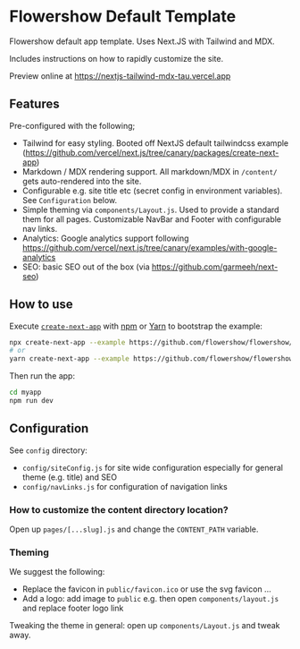 # Flowershow Default Template

Flowershow default app template. Uses Next.JS with Tailwind and MDX.

Includes instructions on how to rapidly customize the site.

Preview online at https://nextjs-tailwind-mdx-tau.vercel.app

## Features

Pre-configured with the following;

* Tailwind for easy styling. Booted off NextJS default tailwindcss example (https://github.com/vercel/next.js/tree/canary/packages/create-next-app)
* Markdown / MDX rendering support. All markdown/MDX in `/content/` gets auto-rendered into the site.
* Configurable e.g. site title etc (secret config in environment variables). See `Configuration` below.
* Simple theming via `components/Layout.js`. Used to provide a standard them for all pages. Customizable NavBar and Footer with configurable nav links.
* Analytics: Google analytics support following https://github.com/vercel/next.js/tree/canary/examples/with-google-analytics
* SEO: basic SEO out of the box (via https://github.com/garmeeh/next-seo)

## How to use

Execute [`create-next-app`](https://github.com/vercel/next.js/tree/canary/packages/create-next-app) with [npm](https://docs.npmjs.com/cli/init) or [Yarn](https://yarnpkg.com/lang/en/docs/cli/create/) to bootstrap the example:

```bash
npx create-next-app --example https://github.com/flowershow/flowershow/tree/main/templates/default
# or
yarn create-next-app --example https://github.com/flowershow/flowershow/tree/main/templates/default
```

Then run the app:

```bash
cd myapp
npm run dev
```

## Configuration

See `config` directory:

* `config/siteConfig.js` for site wide configuration especially for general theme (e.g. title) and SEO
* `config/navLinks.js` for configuration of navigation links

### How to customize the content directory location?

Open up `pages/[...slug].js` and change the `CONTENT_PATH` variable.

### Theming

We suggest the following:

* Replace the favicon in `public/favicon.ico` or use the svg favicon ...
* Add a logo: add image to `public` e.g. then open `components/layout.js` and replace footer logo link

Tweaking the theme in general: open up `components/Layout.js` and tweak away.

